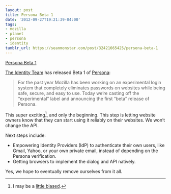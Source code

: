 ```yaml
---
layout: post
title: Persona Beta 1
date: '2012-09-27T19:21:39-04:00'
tags:
- mozilla
- planet
- persona
- identity
tumblr_url: https://seanmonstar.com/post/32421665425/persona-beta-1
---
```

[Persona Beta 1](http://identity.mozilla.com/post/32395255498/announcing-the-first-beta-release-of-persona)  

[The Identity Team](http://identity.mozilla.com/post/32395255498/announcing-the-first-beta-release-of-persona) has released Beta 1 of [Persona](https://login.persona.org):

> For the past year Mozilla has been working on an experimental login system that completely eliminates passwords on websites while being safe, secure, and easy to use. Today we’re casting off the “experimental” label and announcing the first “beta” release of Persona.

This super exciting[^1], and only the beginning. This step is letting website owners know that they can start using it reliably on their websites. We won’t change the API.

Next steps include:

- Empowering Identity Providers (IdP) to authenticate their own users, like Gmail, Yahoo, or your own private email, instead of depending on the Persona verification.
- Getting browsers to implement the dialog and API natively.

Yes, we hope to eventually remove ourselves from it all.



[^1]: I may be a [little biased](http://seanmonstar.com/blog/moved-to-identity/).

